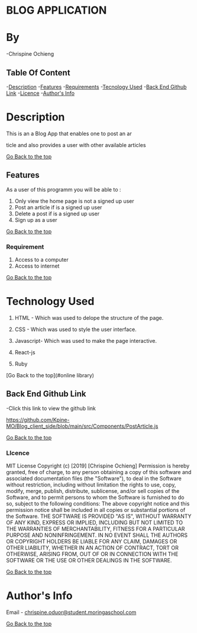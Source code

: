 # BLOG APPLICATION

# By 
 -Chrispine Ochieng


## Table Of Content

-[Description](#description)
-[Features](#features)
-[Requirements](#requirements)
-[Tecnology Used](#technology-used)
-[Back End Github Link](#back-end-link)
-[Licence](#licence)
-[Author's Info](#author's-info)

# Description

<p>This is an a Blog App that enables one to post an ar</p>
ticle and also provides a user with other available articles

[Go Back to the top](#blog-application)

## Features

As a user of this programm you will be able to :

1. Only view the home page is not a signed up user
2. Post an article if is a signed up user
3. Delete a post if is a signed up user
4. Sign up as a user


[Go Back to the top](#blog-application)

### Requirement

1. Access to a computer
2. Access to internet

[Go Back to the top](#blog-application)

# Technology Used
1. HTML - Which was used to delope the structure of the page.

2. CSS - Which was used to style the user interface.

3. Javascript- Which was used to make the page interactive.

4. React-js

5. Ruby

[Go Back to the top](#online library)

## Back End Github Link
 -Click this link to view the github link

https://github.com/Kpine-MO/Blog_client_side/blob/main/src/Components/PostArticle.js

 [Go Back to the top](#blog-application)

 ### LIcence

 MIT License
Copyright (c) [2019] [Chrispine Ochieng]
Permission is hereby granted, free of charge, to any person obtaining a copy
of this software and associated documentation files (the "Software"), to deal
in the Software without restriction, including without limitation the rights
to use, copy, modify, merge, publish, distribute, sublicense, and/or sell
copies of the Software, and to permit persons to whom the Software is
furnished to do so, subject to the following conditions:
The above copyright notice and this permission notice shall be included in all
copies or substantial portions of the Software.
THE SOFTWARE IS PROVIDED "AS IS", WITHOUT WARRANTY OF ANY KIND, EXPRESS OR
IMPLIED, INCLUDING BUT NOT LIMITED TO THE WARRANTIES OF MERCHANTABILITY,
FITNESS FOR A PARTICULAR PURPOSE AND NONINFRINGEMENT. IN NO EVENT SHALL THE
AUTHORS OR COPYRIGHT HOLDERS BE LIABLE FOR ANY CLAIM, DAMAGES OR OTHER
LIABILITY, WHETHER IN AN ACTION OF CONTRACT, TORT OR OTHERWISE, ARISING FROM,
OUT OF OR IN CONNECTION WITH THE SOFTWARE OR THE USE OR OTHER DEALINGS IN THE
SOFTWARE.

[Go Back to the top](#blog-application)


# Author's Info
Email - chrispine.oduor@student.moringaschool.com

[Go Back to the top](#blog-application)

